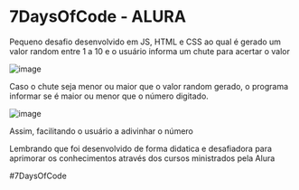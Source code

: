 # 7DaysOfCode - ALURA

Pequeno desafio desenvolvido em JS, HTML e CSS ao qual é gerado um valor random entre 1 a 10 e o usuário informa um chute para acertar o valor

![image](https://user-images.githubusercontent.com/57403088/178353078-714e1fde-685a-4cca-96c9-13f9d75d275e.png)

Caso o chute seja menor ou maior que o valor random gerado, o programa informar se é maior ou menor que o número digitado.

![image](https://user-images.githubusercontent.com/57403088/178353264-6c722221-de33-42b8-983e-4ecb4b9b6138.png)

Assim, facilitando o usuário a adivinhar o número

Lembrando que foi desenvolvido de forma didatica e desafiadora para aprimorar os conhecimentos através dos cursos ministrados pela Alura

#7DaysOfCode
